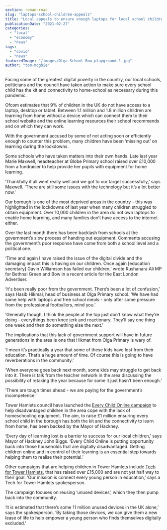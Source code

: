 ```yaml
---
section: roman-road
slug: "laptops-school-children-appeals"
title: "Local appeals to ensure enough laptops for local school children"
publicationDate: "2021-02-27"
categories: 
  - "local"
  - "economy"
  - "news"
tags: 
  - "covid"
  - "news"
featuredImage: "/images/Olga-School-Bow-playground-1.jpg"
author: "tom-mcghie"
---
```


Facing some of the greatest digital poverty in the country, our local schools, politicians and the council have taken action to make sure every school child has the kit and connectivity to home-school as necessary during this pandemic.

Ofcom estimates that 9% of children in the UK do not have access to a laptop, desktop or tablet. Between 1.1 million and 1.8 million children are learning from home without a device which can connect them to their school website and the online learning resources their school recommends and on which they can work.

With the government accused by some of not acting soon or efficiently enough to counter this problem, many children have been ‘missing out’ on learning during the lockdowns.

Some schools who have taken matters into their own hands. Late last year Marie Maxwell, headteacher at Globe Primary school raised over £10,000 from a fundraiser to help provide her pupils with equipment for home learning. 

‘Thankfully it all went really well and we got to our target successfully,’ says Maxwell. ‘There are still some issues with the technology but it’s a lot better now.’

Our borough is one of the most deprived areas in the country - this was highlighted in the lockdowns of last year when many children struggled to obtain equipment. Over 10,000 children in the area do not own laptops to enable home learning, and many families don’t have access to the internet either.

Over the last month there has been backlash from schools at the government’s slow process of handing out equipment. Comments accusing the government’s poor response have come from both a school level and a political one. 

‘Time and again I have raised the issue of the digital divide and the damaging impact this is having on our children. Once again \[education secretary\] Gavin Williamson has failed our children,’ wrote Rushanara Ali MP for Bethnal Green and Bow in a recent article for the East London Advertiser. 

‘It's been really poor from the government. There’s been a lot of confusion,’ says Hasib Hikmal, head of business at Olga Primary school. ‘We have had some help with laptops and free school meals - only after some pressure from the professional footballers, mind you.’

‘Generally though, I think the people at the top just don’t know what they’re doing - everythings been knee jerk and reactionary. They’ll say one thing one week and then do something else the next.’

The implications that this lack of government support will have in future generations in the area is one that Hikmat from Olga Primary is wary of.

‘I mean it’s practically a year that some of these kids have lost from their education. That’s a huge amount of time. Of course this is going to have reverberations in the community.’

‘When everyone goes back next month, some kids may struggle to get back into it. There is talk from the teacher network in the area discussing the possibility of retaking the year because for some it just hasn’t been enough.’

‘There are tough times ahead - we are paying for the government’s incompetence.’

Tower Hamlets council have launched the [Every Child Online campaign](https://www.justgiving.com/campaign/everychildonline) to help disadvantaged children in the area cope with the lack of homeschooling equipment. The aim, to raise £1 million ensuring every school child in the borough has both the kit and the connectivity to learn from home, has been backed by the Mayor of Hackney.

‘Every day of learning lost is a barrier to success for our local children,’ says Mayor of Hackney John Biggs. ‘Every Child Online is putting opportunity back into those households that are digitally disadvantaged. Getting children online and in control of their learning is an essential step towards helping them to realise their potential.’ 

Other campaigns that are helping children in Tower Hamlets include [Tech for Tower Hamlets](https://www.spacehive.com/tech-for-tower-hamlets), that has raised over £15,000 and are not yet half way to their goal. ‘Our mission is connect every young person in education,’ says a Tech for Tower Hamlets spokesperson.

The campaign focuses on reusing ‘unused devices’, which they then pump back into the community. 

‘It is estimated that there’s some 11 million unused devices in the UK alone,’ says the spokesperson. ‘By taking those devices, we can give them a new lease of life to help empower a young person who finds themselves digitally excluded.’
